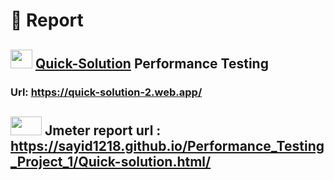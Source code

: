 # :page_facing_up: Report
## <img src="https://i.ibb.co/B3rpcB9/20220617-224257-0000-01.png"  width="35" height="30">  [Quick-Solution](https://quick-solution-2.web.app/) Performance Testing
### Url: https://quick-solution-2.web.app/
## <img src="https://upload.wikimedia.org/wikipedia/commons/thumb/7/7e/Apache_Feather_Logo.svg/339px-Apache_Feather_Logo.svg.png?20220805205423"  width="50" height="30"> Jmeter report url : https://sayid1218.github.io/Performance_Testing_Project_1/Quick-solution.html/
